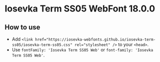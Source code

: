 # Iosevka Term SS05 WebFont 18.0.0

## How to use

- Add `<link href="https://iosevka-webfonts.github.io/iosevka-term-ss05/iosevka-term-ss05.css" rel="stylesheet" />` to your `<head>`.
- Use `fontFamily: 'Iosevka Term SS05 Web'` or `font-family: 'Iosevka Term SS05 Web'`.
